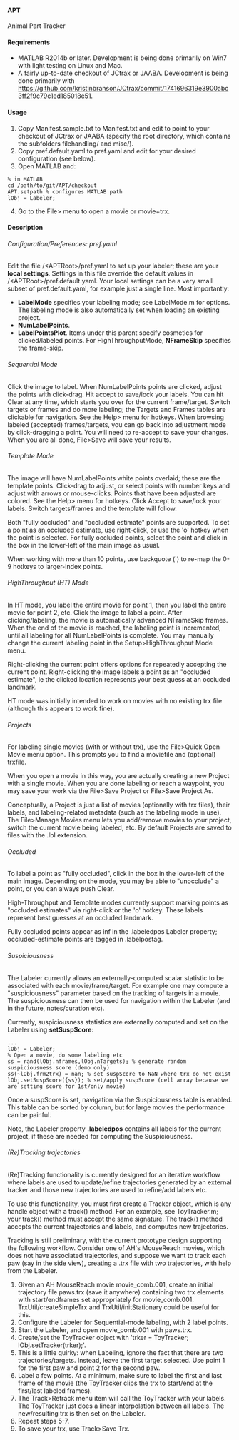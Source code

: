 #### APT
Animal Part Tracker

#### Requirements
* MATLAB R2014b or later. Development is being done primarily on Win7 with light testing on Linux and Mac.
* A fairly up-to-date checkout of JCtrax or JAABA. Development is being done primarily with https://github.com/kristinbranson/JCtrax/commit/1741696319e3900abc3ff2f9c79c1ed185018e51.

#### Usage
1. Copy Manifest.sample.txt to Manifest.txt and edit to point to your checkout of JCtrax or JAABA (specify the root directory, which contains the subfolders filehandling/ and misc/). 
2. Copy pref.default.yaml to pref.yaml and edit for your desired configuration (see below).  
3. Open MATLAB and:
```
% in MATLAB
cd /path/to/git/APT/checkout
APT.setpath % configures MATLAB path
lObj = Labeler;
```
4. Go to the File> menu to open a movie or movie+trx. 

#### Description

###### Configuration/Preferences: pref.yaml
Edit the file /\<APTRoot\>/pref.yaml to set up your labeler; these are your **local settings**. Settings in this file override the default values in /\<APTRoot\>/pref.default.yaml. Your local settings can be a very small subset of pref.default.yaml, for example just a single line. Most importantly:

* **LabelMode** specifies your labeling mode; see LabelMode.m for options. The labeling mode is also automatically set when loading an existing project.
* **NumLabelPoints**.
* **LabelPointsPlot**. Items under this parent specify cosmetics for clicked/labeled points. For HighThroughputMode, **NFrameSkip** specifies the frame-skip. 

###### Sequential Mode
Click the image to label. When NumLabelPoints points are clicked, adjust the points with click-drag. Hit accept to save/lock your labels. You can hit Clear at any time, which starts you over for the current frame/target. Switch targets or frames and do more labeling; the Targets and Frames tables are clickable for navigation. See the Help> menu for hotkeys. When browsing labeled (accepted) frames/targets, you can go back into adjustment mode by click-dragging a point. You will need to re-accept to save your changes. When you are all done, File>Save will save your results.

###### Template Mode
The image will have NumLabelPoints white points overlaid; these are the template points. Click-drag to adjust, or select points with number keys and adjust with arrows or mouse-clicks. Points that have been adjusted are colored. See the Help> menu for hotkeys. Click Accept to save/lock your labels. Switch targets/frames and the template will follow.

Both "fully occluded" and "occluded estimate" points are supported. To set a point as an occluded estimate, use right-click, or use the 'o' hotkey when the point is selected. For fully occluded points, select the point and click in the box in the lower-left of the main image as usual.

When working with more than 10 points, use backquote (`) to re-map the 0-9 hotkeys to larger-index points.

###### HighThroughput (HT) Mode
In HT mode, you label the entire movie for point 1, then you label the entire movie for point 2, etc. Click the image to label a point. After clicking/labeling, the movie is automatically advanced NFrameSkip frames. When the end of the movie is reached, the labeling point is incremented, until all labeling for all NumLabelPoints is complete. You may manually change the current labeling point in the Setup>HighThroughput Mode menu.

Right-clicking the current point offers options for repeatedly accepting the current point. Right-clicking the image labels a point as an "occluded estimate", ie the clicked location represents your best guess at an occluded landmark. 

HT mode was initially intended to work on movies with no existing trx file (although this appears to work fine).

###### Projects
For labeling single movies (with or without trx), use the File>Quick Open Movie menu option. This prompts you to find a moviefile and (optional) trxfile.

When you open a movie in this way, you are actually creating a new Project with a single movie. When you are done labeling or reach a waypoint, you may save your work via the File>Save Project or File>Save Project As.

Conceptually, a Project is just a list of movies (optionally with trx files), their labels, and labeling-related metadata (such as the labeling mode in use). The File>Manage Movies menu lets you add/remove movies to your project, switch the current movie being labeled, etc. By default Projects are saved to files with the .lbl extension.

###### Occluded
To label a point as "fully occluded", click in the box in the lower-left of the main image. Depending on the mode, you may be able to "unocclude" a point, or you can always push Clear.

High-Throughput and Template modes currently support marking points as "occluded estimates" via right-click or the 'o' hotkey. These labels represent best guesses at an occluded landmark.

Fully occluded points appear as inf in the .labeledpos Labeler property; occluded-estimate points are tagged in .labelpostag.

###### Suspiciousness
The Labeler currently allows an externally-computed scalar statistic to be associated with each movie/frame/target. For example one may compute a "suspiciousness" parameter based on the tracking of targets in a movie. The suspiciousness can then be used for navigation within the Labeler (and in the future, notes/curation etc).

Currently, suspiciousness statistics are externally computed and set on the Labeler using **setSuspScore**:
    
``` 
...
lObj = Labeler;
% Open a movie, do some labeling etc
ss = rand(lObj.nframes,lObj.nTargets); % generate random suspiciousness score (demo only)
ss(~lObj.frm2trx) = nan; % set suspScore to NaN where trx do not exist
lObj.setSuspScore({ss}); % set/apply suspScore (cell array because we are setting score for 1st/only movie) 
```

Once a suspScore is set, navigation via the Suspiciousness table is enabled. This table can be sorted by column, but for large movies the performance can be painful.

Note, the Labeler property **.labeledpos** contains all labels for the current project, if these are needed for computing the Suspiciousness. 

###### (Re)Tracking trajectories
(Re)Tracking functionality is currently designed for an iterative workflow where labels are used to update/refine trajectories generated by an external tracker and those new trajectories are used to refine/add labels etc.

To use this functionality, you must first create a Tracker object, which is any handle object with a track() method. For an example, see ToyTracker.m; your track() method must accept the same signature. The track() method accepts the current trajectories and labels, and computes new trajectories.

Tracking is still preliminary, with the current prototype design supporting the following workflow. Consider one of AH's MouseReach movies, which does not have associated trajectories, and suppose we want to track each paw (say in the side view), creating a .trx file with two trajectories, with help from the Labeler.

1. Given an AH MouseReach movie movie_comb.001, create an initial trajectory file paws.trx (save it anywhere) containing two trx elements with start/endframes set appropriately for movie_comb.001. TrxUtil/createSimpleTrx and TrxUtil/initStationary could be useful for this.
2. Configure the Labeler for Sequential-mode labeling, with 2 label points.
3. Start the Labeler, and open movie_comb.001 with paws.trx.
4. Create/set the ToyTracker object with 'trker = ToyTracker; lObj.setTracker(trker);'.
5. This is a little quirky: when Labeling, ignore the fact that there are two trajectories/targets. Instead, leave the first target selected. Use point 1 for the first paw and point 2 for the second paw. 
6. Label a few points. At a minimum, make sure to label the first and last frame of the movie (the ToyTracker clips the trx to start/end at the first/last labeled frames).
7. The Track>Retrack menu item will call the ToyTracker with your labels. The ToyTracker just does a linear interpolation between all labels. The new/resulting trx is then set on the Labeler.
8. Repeat steps 5-7.
9. To save your trx, use Track>Save Trx.


